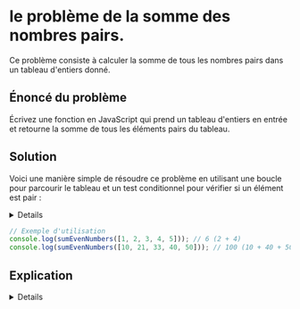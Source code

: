 # le **problème de la somme des nombres pairs**.
Ce problème consiste à calculer la somme de tous les nombres pairs dans un tableau d'entiers donné.

## Énoncé du problème

Écrivez une fonction en JavaScript qui prend un tableau d'entiers en entrée et retourne la somme de tous les éléments pairs du tableau.

## Solution

Voici une manière simple de résoudre ce problème en utilisant une boucle pour parcourir le tableau et un test conditionnel pour vérifier si un élément est pair :

<details>

```javascript
function sumEvenNumbers(nums) {
    let sum = 0;
    
    for (let num of nums) {
        if (num % 2 === 0) {
            sum += num;
        }
    }
    
    return sum;
}
```
</details>

```javascript
// Exemple d'utilisation
console.log(sumEvenNumbers([1, 2, 3, 4, 5])); // 6 (2 + 4)
console.log(sumEvenNumbers([10, 21, 33, 40, 50])); // 100 (10 + 40 + 50)
```

## Explication

<details>

- **Boucle** : La fonction parcourt chaque élément du tableau d'entiers `nums` en utilisant une boucle `for...of`.
- **Condition** : Pour chaque élément, la fonction vérifie si l'élément est pair en utilisant l'opérateur modulo `%`. Un nombre est pair si le reste de la division de ce nombre par 2 est égal à 0 (`num % 2 === 0`).
- **Somme** : Si l'élément est pair, il est ajouté à la variable `sum`, qui tient le compte de la somme des nombres pairs.
- **Retour** : À la fin, la fonction retourne la somme calculée.

Cette solution est efficace pour les débutants car elle utilise des concepts de base en JavaScript tels que les boucles, les opérations arithmétiques, et les conditions. Elle illustre comment manipuler des tableaux et effectuer des calculs simples sur leurs éléments.
</details>


